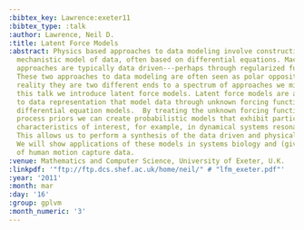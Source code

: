 ```yaml
---
:bibtex_key: Lawrence:exeter11
:bibtex_type: :talk
:author: Lawrence, Neil D.
:title: Latent Force Models
:abstract: Physics based approaches to data modeling involve constructing an accurate
  mechanistic model of data, often based on differential equations. Machine learning
  approaches are typically data driven---perhaps through regularized function approximation.
  These two approaches to data modeling are often seen as polar opposites, but in
  reality they are two different ends to a spectrum of approaches we might take. In
  this talk we introduce latent force models. Latent force models are a new approach
  to data representation that model data through unknown forcing functions that drive
  differential equation models.  By treating the unknown forcing functions with Gaussian
  process priors we can create probabilistic models that exhibit particular physical
  characteristics of interest, for example, in dynamical systems resonance and inertia.
  This allows us to perform a synthesis of the data driven and physical modeling paradigms.
  We will show applications of these models in systems biology and (given time) modelling
  of human motion capture data.
:venue: Mathematics and Computer Science, University of Exeter, U.K.
:linkpdf: '"ftp://ftp.dcs.shef.ac.uk/home/neil/" # "lfm_exeter.pdf"'
:year: '2011'
:month: mar
:day: '16'
:group: gplvm
:month_numeric: '3'
---
```

